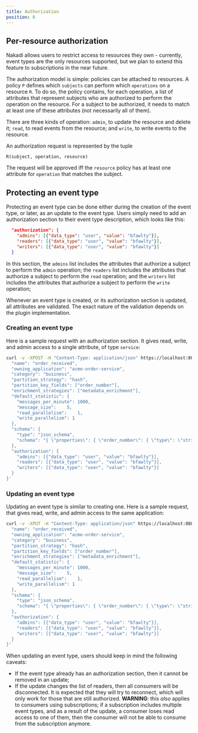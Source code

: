 ```yaml
---
title: Authorization
position: 6
---
```


## Per-resource authorization

Nakadi allows users to restrict access to resources they own - currently, event types are the only resources supported, 
but we plan to extend this feature to subscriptions in the near future.

The authorization model is simple: policies can be attached to resources. A policy `P` defines which `subjects` can 
perform which `operations` on a resource `R`. To do so, the policy contains, for each operation, a list of attributes that 
represent subjects who are authorized to perform the operation on the resource. For a subject to be authorized, it needs 
to match at least one of these attributes (not necessarily all of them).

There are three kinds of operation: `admin`, to update the resource and delete it; `read`, to read events from the 
resource; and `write`, to write events to the resource.

An authorization request is represented by the tuple

`R(subject, operation, resource)`

The request will be approved iff the `resource` policy has at least one attribute for `operation` that matches the 
subject.

## Protecting an event type

Protecting an event type can be done either during the creation of the event type, or later, as an update to the event 
type. Users simply need to add an authorization section to their event type description, which looks like this:

```json
  "authorization": {
    "admins": [{"data_type": "user", "value": "bfawlty"}],
    "readers": [{"data_type": "user", "value": "bfawlty"}],
    "writers": [{"data_type": "user", "value": "bfawlty"}]
  }
```

In this section, the `admins` list includes the attributes that authorize a subject to perform the `admin` operation; 
the `readers` list includes the attributes that authorize a subject to perform the `read` operation; and the `writers` 
list includes the attributes that authorize a subject to perform the `write` operation;

Whenever an event type is created, or its authorization section is updated, all attributes are validated. The exact 
nature of the validation depends on the plugin implementation.

### Creating an event type

Here is a sample request with an authorization section. It gives read, write, and admin access to a single attribute, 
of type `service`:

```bash
curl -v -XPOST -H "Content-Type: application/json" https://localhost:8080/event-types -d '{
  "name": "order_received",
  "owning_application": "acme-order-service",
  "category": "business",
  "partition_strategy": "hash",
  "partition_key_fields": ["order_number"],
  "enrichment_strategies": ["metadata_enrichment"],
  "default_statistic": {
    "messages_per_minute": 1000,    
    "message_size":    5,
    "read_parallelism":    1,
    "write_parallelism": 1
  },
  "schema": {
    "type": "json_schema",
    "schema": "{ \"properties\": { \"order_number\": { \"type\": \"string\" } } }"
  },
  "authorization": {
    "admins": [{"data_type": "user", "value": "bfawlty"}],
    "readers": [{"data_type": "user", "value": "bfawlty"}],
    "writers": [{"data_type": "user", "value": "bfawlty"}]
  }
}'
```

### Updating an event type

Updating an event type is similar to creating one. Here is a sample request, that gives read, write, and admin access 
to the same application:

```bash
curl -v -XPUT -H "Content-Type: application/json" https://localhost:8080/event-types/order_received -d '{
  "name": "order_received",
  "owning_application": "acme-order-service",
  "category": "business",
  "partition_strategy": "hash",
  "partition_key_fields": ["order_number"],
  "enrichment_strategies": ["metadata_enrichment"],
  "default_statistic": {
    "messages_per_minute": 1000,    
    "message_size":    5,
    "read_parallelism":    1,
    "write_parallelism": 1
  },
  "schema": {
    "type": "json_schema",
    "schema": "{ \"properties\": { \"order_number\": { \"type\": \"string\" } } }"
  },
  "authorization": {
    "admins": [{"data_type": "user", "value": "bfawlty"}],
    "readers": [{"data_type": "user", "value": "bfawlty"}],
    "writers": [{"data_type": "user", "value": "bfawlty"}]
  }
}'
```

When updating an event type, users should keep in mind the following caveats:

- If the event type already has an authorization section, then it cannot be removed in an update;
- If the update changes the list of readers, then all consumers will be disconnected. It is expected that they will 
try to reconnect, which will only work for those that are still authorized. **WARNING**: this *also* applies to consumers 
using subscriptions; if a subscription includes multiple event types, and as a result of the update, a consumer loses 
read access to one of them, then the consumer will not be able to consume from the subscription anymore.
